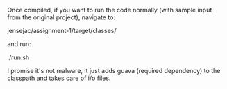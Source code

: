 Once compiled, if you want to run the code normally (with sample input from the original project), navigate to:

jensejac/assignment-1/target/classes/

and run:

./run.sh

I promise it's not malware, it just adds guava (required dependency) to the classpath and takes care of i/o files.
